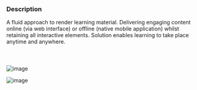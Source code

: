 
### Description
A fluid approach to render learning material. Delivering engaging content online (via web interface) or offline (native mobile application) whilst retaining all interactive elements. Solution enables learning to take place anytime and anywhere.

</br>

### 

![image](https://user-images.githubusercontent.com/26520289/90838563-743b7380-e355-11ea-910e-fc365a7d18f8.png)

![image](https://user-images.githubusercontent.com/26520289/90839117-f7a99480-e356-11ea-9ce3-4aa85b26ceea.png)
